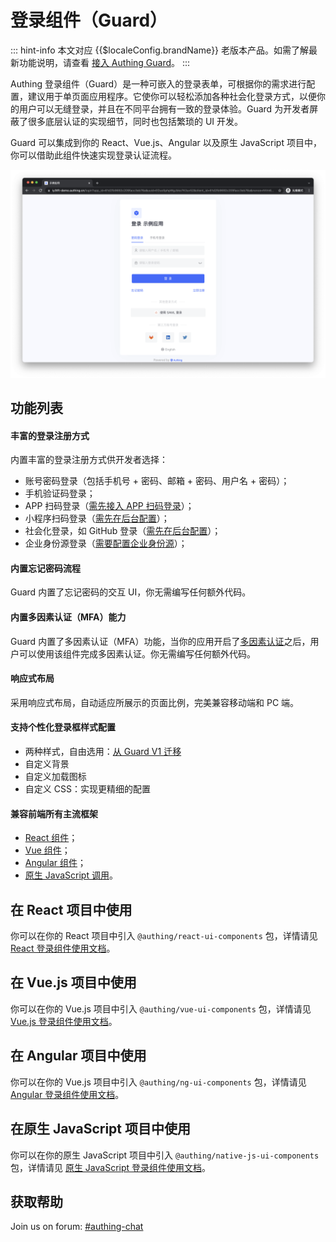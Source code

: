 # 登录组件（Guard）

<LastUpdated/>

::: hint-info
本文对应 {{$localeConfig.brandName}} 老版本产品。如需了解最新功能说明，请查看 [接入 Authing Guard](https://docs.authing.cn/v2/reference/guard/v2/)。
::: 

Authing 登录组件（Guard）是一种可嵌入的登录表单，可根据你的需求进行配置，建议用于单页面应用程序。它使你可以轻松添加各种社会化登录方式，以便你的用户可以无缝登录，并且在不同平台拥有一致的登录体验。Guard 为开发者屏蔽了很多底层认证的实现细节，同时也包括繁琐的 UI 开发。

Guard 可以集成到你的 React、Vue.js、Angular 以及原生 JavaScript 项目中，你可以借助此组件快速实现登录认证流程。

![Guard Demo](./images/Guard_demo.png)

## 功能列表

#### 丰富的登录注册方式

内置丰富的登录注册方式供开发者选择：

- 账号密码登录（包括手机号 + 密码、邮箱 + 密码、用户名 + 密码）；
- 手机验证码登录；
- APP 扫码登录（[需先接入 APP 扫码登录](/guides/authentication/qrcode/use-self-build-app/)）；
- 小程序扫码登录（[需先在后台配置](/guides/authentication/qrcode/use-wechat-miniprogram/)）；
- 社会化登录，如 GitHub 登录（[需先在后台配置](/guides/connections/social.md)）；
- 企业身份源登录（[需要配置企业身份源](/guides/connections/enterprise.md)）；

#### 内置忘记密码流程

Guard 内置了忘记密码的交互 UI，你无需编写任何额外代码。

#### 内置多因素认证（MFA）能力

Guard 内置了多因素认证（MFA）功能，当你的应用开启了[多因素认证](/guides/app-new/create-app/security-management.md#多因素认证)之后，用户可以使用该组件完成多因素认证。你无需编写任何额外代码。

#### 响应式布局

采用响应式布局，自动适应所展示的页面比例，完美兼容移动端和 PC 端。

#### 支持个性化登录框样式配置

- 两种样式，自由选用：[从 Guard V1 迁移](./migration.md)
- 自定义背景
- 自定义加载图标
- 自定义 CSS：实现更精细的配置

#### 兼容前端所有主流框架

- [React 组件](./react.md)；
- [Vue 组件](./vue.md)；
- [Angular 组件](./angular.md)；
- [原生 JavaScript 调用](./native-javascript.md)。

<!-- ## 在线示例

</br>
<iframe src="https://codesandbox.io/embed/authing-react-guard-forked-stxv2?fontsize=14&hidenavigation=1&theme=dark"
     style="width:100%; height:800px; border:0; border-radius: 4px; overflow:hidden;"
     title="authing-react-guard (forked)"
     allow="accelerometer; ambient-light-sensor; camera; encrypted-media; geolocation; gyroscope; hid; microphone; midi; payment; usb; vr; xr-spatial-tracking"
     sandbox="allow-forms allow-modals allow-popups allow-presentation allow-same-origin allow-scripts"
   ></iframe> -->

## 在 React 项目中使用

你可以在你的 React 项目中引入 `@authing/react-ui-components` 包，详情请见 [React 登录组件使用文档](./react.md)。

## 在 Vue.js 项目中使用

你可以在你的 Vue.js 项目中引入 `@authing/vue-ui-components` 包，详情请见 [Vue.js 登录组件使用文档](./vue.md)。

## 在 Angular 项目中使用

你可以在你的 Vue.js 项目中引入 `@authing/ng-ui-components` 包，详情请见 [Angular 登录组件使用文档](./angular.md)。

## 在原生 JavaScript 项目中使用

你可以在你的原生 JavaScript 项目中引入 `@authing/native-js-ui-components` 包，详情请见 [原生 JavaScript 登录组件使用文档](./native-javascript.md)。

## 获取帮助

Join us on forum: [#authing-chat](https://forum.authing.cn/)
